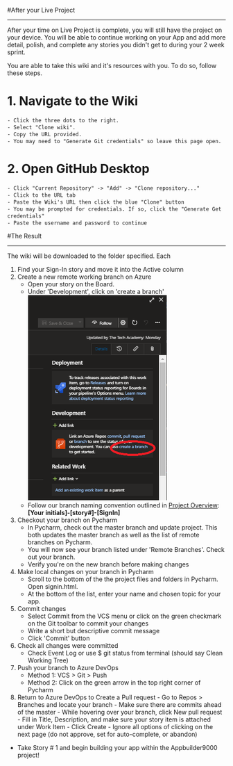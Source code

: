 #After your Live Project
___
After your time on Live Project is complete, you will still have the project on your device. You will be able to continue working on your App and add more detail, polish, and complete any stories you didn't get to during your 2 week sprint.

You are able to take this wiki and it's resources with you. To do so, follow these steps.


# 1. Navigate to the Wiki
    - Click the three dots to the right.
    - Select "Clone wiki".
    - Copy the URL provided.
    - You may need to "Generate Git credentials" so leave this page open.
# 2. Open GitHub Desktop
    - Click "Current Repository" -> "Add" -> "Clone repository..."
    - Click to the URL tab
    - Paste the Wiki's URL then click the blue "Clone" button
    - You may be prompted for credentials. If so, click the "Generate Get credentials"
    - Paste the username and password to continue

#The Result
___
The wiki will be downloaded to the folder specified. Each 





1. Find your Sign-In story and move it into the Active column
2. Create a new remote working branch on Azure
    -  Open your story on the Board. 
    - Under 'Development', click on 'create a branch'
![image.png](/.attachments/image-52868905-e322-4837-aa5b-21553ba12a53.png)
     - Follow our branch naming convention outlined in [Project Overview](/Project-Overview): **[Your initials]-[story#]-[SignIn]** 
3. Checkout your branch on Pycharm
   - In Pycharm, check out the master branch and update project. This both updates the master branch as well as the list of remote branches on Pycharm.
   - You will now see your branch listed under 'Remote Branches'. Check out your branch.
   - Verify you're on the new branch before making changes
4. Make local changes on your branch in Pycharm
    - Scroll to the bottom of the the project files and folders in Pycharm. Open signin.html.
    - At the bottom of the list, enter your name and chosen topic for your app.
5. Commit changes
    - Select Commit from the VCS menu or click on the green checkmark on the Git toolbar to commit your changes
    - Write a short but descriptive commit message
    - Click 'Commit' button 
6. Check all changes were committed
    - Check Event Log or use $ git status from terminal (should say Clean Working Tree)
7. Push your branch to Azure DevOps 
   - Method 1: VCS > Git > Push
   - Method 2: Click on the green arrow in the top right corner of Pycharm
8. Return to Azure DevOps to Create a Pull request
        - Go to Repos > Branches and locate your branch
        - Make sure there are commits ahead of the master
        - While hovering over your branch, click New pull request
        - Fill in Title, Description, and make sure your story item is attached under Work Item
        - Click Create
        - Ignore all options of clicking on the next page (do not approve, set for auto-complete, or abandon)
- Take Story # 1 and begin building your app within the Appbuilder9000 project!